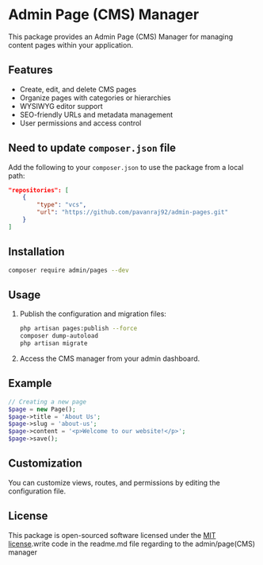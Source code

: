 # Admin Page (CMS) Manager

This package provides an Admin Page (CMS) Manager for managing content pages within your application.

## Features

- Create, edit, and delete CMS pages
- Organize pages with categories or hierarchies
- WYSIWYG editor support
- SEO-friendly URLs and metadata management
- User permissions and access control

## Need to update `composer.json` file

Add the following to your `composer.json` to use the package from a local path:

```json
"repositories": [
    {
        "type": "vcs",
        "url": "https://github.com/pavanraj92/admin-pages.git"
    }
]
```

## Installation

```bash
composer require admin/pages --dev
```

## Usage

1. Publish the configuration and migration files:
    ```bash
    php artisan pages:publish --force
    composer dump-autoload
    php artisan migrate
    ```
2. Access the CMS manager from your admin dashboard.

## Example

```php
// Creating a new page
$page = new Page();
$page->title = 'About Us';
$page->slug = 'about-us';
$page->content = '<p>Welcome to our website!</p>';
$page->save();
```

## Customization

You can customize views, routes, and permissions by editing the configuration file.

## License

This package is open-sourced software licensed under the [MIT license](LICENSE).write code in the readme.md file regarding to the admin/page(CMS) manager
